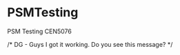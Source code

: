 PSMTesting
==========

PSM Testing CEN5076

/* DG - Guys I got it working. Do you see this message? */